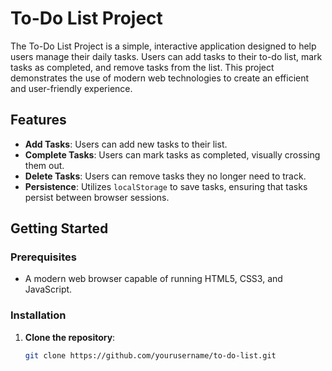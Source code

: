 # To-Do List Project

The To-Do List Project is a simple, interactive application designed to help users manage their daily tasks. Users can
add tasks to their to-do list, mark tasks as completed, and remove tasks from the list. This project demonstrates the
use of modern web technologies to create an efficient and user-friendly experience.

## Features

- **Add Tasks**: Users can add new tasks to their list.
- **Complete Tasks**: Users can mark tasks as completed, visually crossing them out.
- **Delete Tasks**: Users can remove tasks they no longer need to track.
- **Persistence**: Utilizes `localStorage` to save tasks, ensuring that tasks persist between browser sessions.

## Getting Started

### Prerequisites

- A modern web browser capable of running HTML5, CSS3, and JavaScript.

### Installation

1. **Clone the repository**:
   ```bash
   git clone https://github.com/yourusername/to-do-list.git
